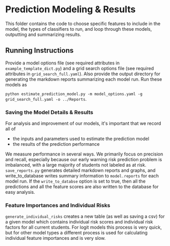 # Prediction Modeling & Results

This folder contains the code to choose specific features to include in the model, the types of classifiers to run, and loop through these models, outputting and summarizing results.

## Running Instructions

Provide a model options file (see required attributes in `example_template_dict.py`) and a grid search options file (see required attributes in `grid_search_full.yaml`). Also provide the output directory for generating the markdown reports summarizing each model run. Run these models as

`python estimate_prediction_model.py -m model_options.yaml -g grid_search_full.yaml -o ../Reports`.

### Saving the Model Details & Results

For analysis and improvement of our models, it's important that we record all of
* the inputs and parameters used to estimate the prediction model
* the results of the prediction performance

We measure performance in several ways. We primarily focus on precision and recall, especially because our early warning risk prediction problem is imbalanced, with a large majority of students not labeled as at risk.
`save_reports.py` generates detailed markdown reports and graphs, and write_to_database writes summary information to `model.reports` for each model run. If the `write_to_databse` option is set to true, then all the predictions and all the feature scores are also written to the database for easy analysis. 

### Feature Importances and Individual Risks

`generate_individual_risks` creates a new table (as well as saving a csv) for a given model which contains individual risk scores and individual risk factors for all current students. For logit models this process is very quick, but for other model types a different process is used for calculating individual feature importances and is very slow. 
